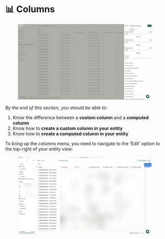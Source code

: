 # 📊 Columns

<figure><img src="../../.gitbook/assets/preview (4).jpeg" alt=""><figcaption></figcaption></figure>

_By the end of this section, you should be able to:_

1. Know the difference between a **custom column** and a **computed column**
2. Know how to **create a custom column in your entity**
3. Know how to **create a computed column in your entity**



To bring up the columns menu, you need to navigate to the 'Edit' option to the top-right of your entity view:

<figure><img src="../../.gitbook/assets/Edit columns.gif" alt=""><figcaption></figcaption></figure>
